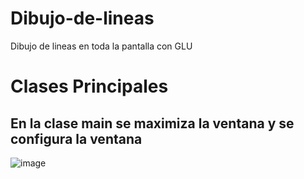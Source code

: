 # Dibujo-de-lineas
Dibujo de lineas en toda la pantalla con GLU

# Clases Principales

## En la clase main se maximiza la ventana y se configura la ventana

![image](https://user-images.githubusercontent.com/71052252/132779194-7c9cf62b-d35f-4e0c-934f-8421a51e9fd2.png)




